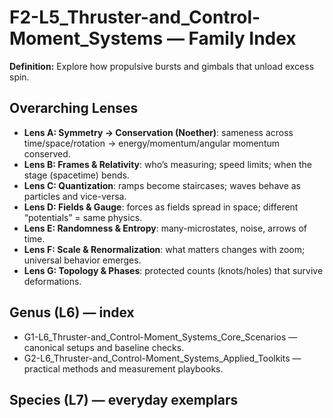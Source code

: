 # F2-L5_Thruster-and_Control-Moment_Systems — Family Index
**Definition:** Explore how propulsive bursts and gimbals that unload excess spin.

## Overarching Lenses

- **Lens A: Symmetry -> Conservation (Noether)**: sameness across time/space/rotation → energy/momentum/angular momentum conserved.
- **Lens B: Frames & Relativity**: who’s measuring; speed limits; when the stage (spacetime) bends.
- **Lens C: Quantization**: ramps become staircases; waves behave as particles and vice-versa.
- **Lens D: Fields & Gauge**: forces as fields spread in space; different “potentials” = same physics.
- **Lens E: Randomness & Entropy**: many-microstates, noise, arrows of time.
- **Lens F: Scale & Renormalization**: what matters changes with zoom; universal behavior emerges.
- **Lens G: Topology & Phases**: protected counts (knots/holes) that survive deformations.

## Genus (L6) — index
- G1-L6_Thruster-and_Control-Moment_Systems_Core_Scenarios — canonical setups and baseline checks.
- G2-L6_Thruster-and_Control-Moment_Systems_Applied_Toolkits — practical methods and measurement playbooks.

## Species (L7) — everyday exemplars
